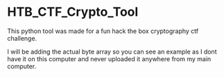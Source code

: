 # HTB_CTF_Crypto_Tool
This python tool was made for a fun hack the box cryptography ctf challenge. 


I will be adding the actual byte array so you can see an example as I dont have it on this computer and never uploaded it anywhere from my main computer.
